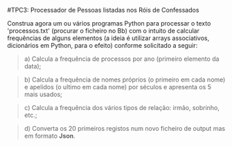#TPC3: Processador de Pessoas listadas nos Róis de Confessados

Construa agora um ou vários programas Python
para  processar o texto 'processos.txt' (procurar o ficheiro no Bb) com o intuito de
calcular frequências de alguns elementos (a ideia é utilizar arrays associativos, dicionários em Python,
para o efeito) conforme solicitado a seguir:

> a) Calcula a frequência de processos por ano (primeiro elemento da data);

> b) Calcula a frequência de nomes próprios (o primeiro em cada nome) e apelidos (o ultimo em cada nome) por séculos e apresenta os 5 mais usados;

> c) Calcula a frequência dos vários tipos de relação: irmão, sobrinho, etc.;

> d) Converta os 20 primeiros registos num novo ficheiro de output mas em formato **Json**.